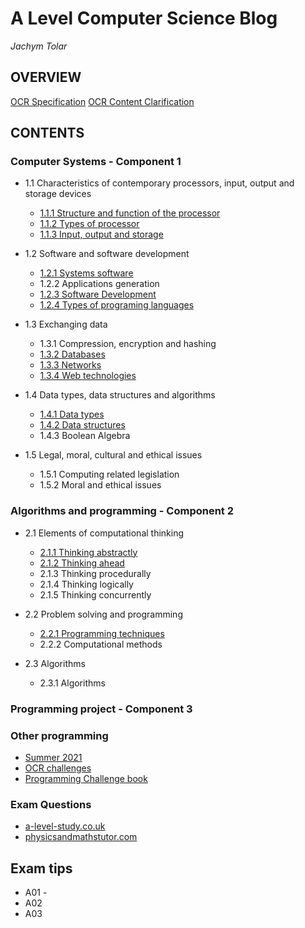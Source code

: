 # A Level Computer Science Blog
_Jachym Tolar_

## OVERVIEW
[OCR Specification](https://github.com/JachymT/a-level-cs-blog/blob/main/ocr-a-level-specification-h446.pdf)
[OCR Content Clarification]()

## CONTENTS
### Computer Systems - Component 1
- 1.1 Characteristics of contemporary processors, input, output and storage devices
  - [1.1.1 Structure and function of the processor](https://github.com/JachymT/a-level-cs-blog/tree/main/Computer%20Systems/1.1/1.1.1)
  - [1.1.2 Types of processor](https://github.com/JachymT/a-level-cs-blog/tree/main/Computer%20Systems/1.1/1.1.2)
  - [1.1.3 Input, output and storage](https://github.com/JachymT/a-level-cs-blog/tree/main/Computer%20Systems/1.1/1.1.3)

- 1.2 Software and software development
  - [1.2.1 Systems software](https://github.com/JachymT/a-level-cs-blog/tree/main/Computer%20Systems/1.2/1.2.1)
  - 1.2.2 Applications generation
  - [1.2.3 Software Development](https://github.com/JachymT/a-level-cs-blog/tree/main/Computer%20Systems/1.2/1.2.3)
  - [1.2.4 Types of programing languages](https://github.com/JachymT/a-level-cs-blog/tree/main/Computer%20Systems/1.2/1.2.4)

- 1.3 Exchanging data
  - 1.3.1 Compression, encryption and hashing
  - [1.3.2 Databases](https://github.com/JachymT/a-level-cs-blog/tree/main/Computer%20Systems/1.3/1.3.2)
  - [1.3.3 Networks](https://github.com/JachymT/a-level-cs-blog/tree/main/Computer%20Systems/1.3/1.3.3)
  - [1.3.4 Web technologies](https://github.com/JachymT/a-level-cs-blog/tree/main/Computer%20Systems/1.3/1.3.4)

- 1.4 Data types, data structures and algorithms
  - [1.4.1 Data types](https://github.com/JachymT/a-level-cs-blog/tree/main/Computer%20Systems/1.4/1.4.1)
  - [1.4.2 Data structures](https://github.com/JachymT/a-level-cs-blog/tree/main/Computer%20Systems/1.4/1.4.2)
  - 1.4.3 Boolean Algebra

- 1.5 Legal, moral, cultural and ethical issues
  - 1.5.1 Computing related legislation
  - 1.5.2 Moral and ethical issues

### Algorithms and programming - Component 2
- 2.1 Elements of computational thinking
  - [2.1.1 Thinking abstractly](https://github.com/JachymT/a-level-cs-blog/tree/main/Algorithms%20and%20programming/2.1/2.1.1)
  - [2.1.2 Thinking ahead](https://github.com/JachymT/a-level-cs-blog/tree/main/Algorithms%20and%20programming/2.1/2.1.2)
  - 2.1.3 Thinking procedurally
  - 2.1.4 Thinking logically
  - 2.1.5 Thinking concurrently

- 2.2 Problem solving and programming
  - [2.2.1 Programming techniques](https://github.com/JachymT/a-level-cs-blog/tree/main/Algorithms%20and%20programming/2.2/2.2.1)
  - 2.2.2 Computational methods

- 2.3 Algorithms
  - 2.3.1 Algorithms

### Programming project - Component 3

### Other programming
- [Summer 2021](https://github.com/JachymT/a-level-cs-blog/tree/main/Code/summer%20work%202021)
- [OCR challenges](https://github.com/JachymT/a-level-cs-blog/tree/main/Code/OCR%20challenges)
- [Programming Challenge book](https://github.com/JachymT/a-level-cs-blog/tree/main/Code/challengeBook)

### Exam Questions
- [a-level-study.co.uk](https://a-level-study.co.uk/computer-science/a-level-computer-science-past-papers/)
- [physicsandmathstutor.com](https://www.physicsandmathstutor.com/computer-science-revision/a-level-ocr/)

## Exam tips
- A01 - 
- A02
- A03
